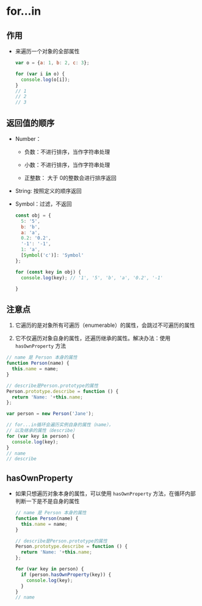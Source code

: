 # for...in

## 作用

+ 来遍历一个对象的全部属性

  ```js
  var o = {a: 1, b: 2, c: 3};

  for (var i in o) {
    console.log(o[i]);
  }
  // 1
  // 2
  // 3
  ```

## 返回值的顺序

+ Number：

  + 负数：不进行排序，当作字符串处理

  + 小数：不进行排序，当作字符串处理

  + 正整数： 大于 0的整数会进行排序返回

+ String: 按照定义的顺序返回

+ Symbol：过滤，不返回

  ```js
  const obj = {
    5: '5',
    b: 'b',
    a: 'a',
    0.2: '0.2',
    '-1': '-1',
    1: 'a',
    [Symbol('c')]: 'Symbol'
  };

  for (const key in obj) {
    console.log(key); // '1', '5', 'b', 'a', '0.2', '-1'

  }
  ```

## 注意点

1. 它遍历的是对象所有可遍历（enumerable）的属性，会跳过不可遍历的属性

2. 它不仅遍历对象自身的属性，还遍历继承的属性。解决办法：使用 `hasOwnProperty` 方法

  ```js
  // name 是 Person 本身的属性
  function Person(name) {
    this.name = name;
  }

  // describe是Person.prototype的属性
  Person.prototype.describe = function () {
    return 'Name: '+this.name;
  };

  var person = new Person('Jane');

  // for...in循环会遍历实例自身的属性（name），
  // 以及继承的属性（describe）
  for (var key in person) {
    console.log(key);
  }
  // name
  // describe
  ```

## hasOwnProperty

+ 如果只想遍历对象本身的属性，可以使用 `hasOwnProperty` 方法，在循环内部判断一下是不是自身的属性

  ```js
  // name 是 Person 本身的属性
  function Person(name) {
    this.name = name;
  }

  // describe是Person.prototype的属性
  Person.prototype.describe = function () {
    return 'Name: '+this.name;
  };

  for (var key in person) {
    if (person.hasOwnProperty(key)) {
      console.log(key);
    }
  }
  // name
  ```
